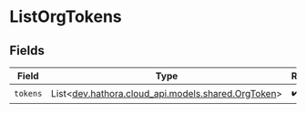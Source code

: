 # ListOrgTokens


## Fields

| Field                                                                                 | Type                                                                                  | Required                                                                              | Description                                                                           |
| ------------------------------------------------------------------------------------- | ------------------------------------------------------------------------------------- | ------------------------------------------------------------------------------------- | ------------------------------------------------------------------------------------- |
| `tokens`                                                                              | List<[dev.hathora.cloud_api.models.shared.OrgToken](../../models/shared/OrgToken.md)> | :heavy_check_mark:                                                                    | N/A                                                                                   |